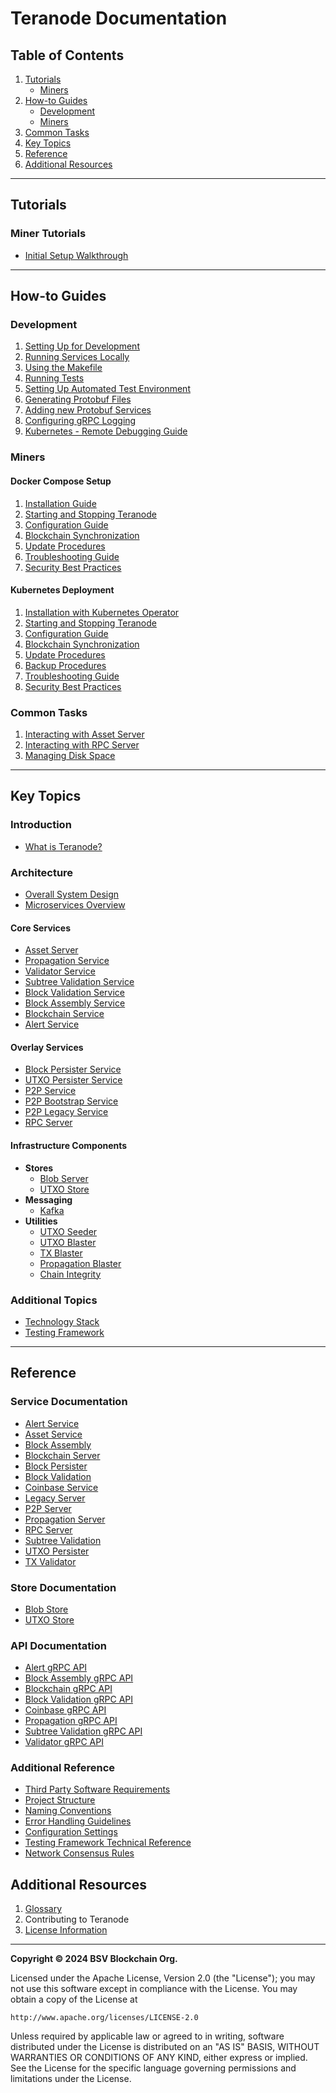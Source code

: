 # Teranode Documentation

## Table of Contents

1. [Tutorials](#tutorials)
   - [Miners](#miner-tutorials)
2. [How-to Guides](#how-to-guides)
   - [Development](#development)
   - [Miners](#miners)
3. [Common Tasks](#common)
4. [Key Topics](#key-topics)
5. [Reference](#reference)
6. [Additional Resources](#additional-resources)

-----

## Tutorials

### Miner Tutorials

- [Initial Setup Walkthrough](docs/tutorials/miners/minersGettingStarted.md)

-----

## How-to Guides

### Development

1. [Setting Up for Development](docs/howto/developerSetup.md)
2. [Running Services Locally](docs/howto/locallyRunningServices.md)
3. [Using the Makefile](docs/howto/makefile.md)
4. [Running Tests](docs/howto/runningTests.md)
5. [Setting Up Automated Test Environment](docs/howto/automatedTestingHowTo.md)
6. [Generating Protobuf Files](docs/howto/generatingProtobuf.md)
7. [Adding new Protobuf Services](docs/howto/addingNewProtobufServices.md)
8. [Configuring gRPC Logging](docs/howto/configuringGrpcLogging.md)
9. [Kubernetes - Remote Debugging Guide](docs/howto/howToRemoteDebugTeranode.md)

### Miners

#### Docker Compose Setup

1. [Installation Guide](docs/howto/miners/docker/minersHowToInstallation.md)
2. [Starting and Stopping Teranode](docs/howto/miners/docker/minersHowToStopStartDockerTeranode.md)
3. [Configuration Guide](docs/howto/miners/docker/minersHowToConfigureTheNode.md)
4. [Blockchain Synchronization](docs/howto/miners/docker/minersHowToSyncTheNode.md)
5. [Update Procedures](docs/howto/miners/docker/minersUpdatingTeranode.md)
6. [Troubleshooting Guide](docs/howto/miners/docker/minersHowToTroubleshooting.md)
7. [Security Best Practices](docs/howto/miners/docker/minersSecurityBestPractices.md)

#### Kubernetes Deployment

1. [Installation with Kubernetes Operator](docs/howto/miners/kubernetes/minersHowToInstallation.md)
2. [Starting and Stopping Teranode](docs/howto/miners/kubernetes/minersHowToStopStartKubernetesTeranode.md)
3. [Configuration Guide](docs/howto/miners/kubernetes/minersHowToConfigureTheNode.md)
4. [Blockchain Synchronization](docs/howto/miners/kubernetes/minersHowToSyncTheNode.md)
5. [Update Procedures](docs/howto/miners/kubernetes/minersUpdatingTeranode.md)
6. [Backup Procedures](docs/howto/miners/kubernetes/minersHowToBackup.md)
7. [Troubleshooting Guide](docs/howto/miners/kubernetes/minersHowToTroubleshooting.md)
8. [Security Best Practices](docs/howto/miners/kubernetes/minersSecurityBestPractices.md)


### Common Tasks

1. [Interacting with Asset Server](docs/howto/miners/minersHowToInteractWithAssetServer.md)
2. [Interacting with RPC Server](docs/howto/miners/minersHowToInteractWithRPCServer.md)
3. [Managing Disk Space](docs/howto/miners/minersManagingDiskSpace.md)

-----

## Key Topics

### Introduction
- [What is Teranode?](docs/topics/teranodeIntro.md)

### Architecture
- [Overall System Design](docs/architecture/teranode-overall-system-design.md)
- [Microservices Overview](docs/architecture/teranode-microservices-overview.md)

#### Core Services
- [Asset Server](docs/services/assetServer.md)
- [Propagation Service](docs/services/propagation.md)
- [Validator Service](docs/services/validator.md)
- [Subtree Validation Service](docs/services/subtreeValidation.md)
- [Block Validation Service](docs/services/blockValidation.md)
- [Block Assembly Service](docs/services/blockAssembly.md)
- [Blockchain Service](docs/services/blockchain.md)
- [Alert Service](docs/services/alert.md)

#### Overlay Services
- [Block Persister Service](docs/services/blockPersister.md)
- [UTXO Persister Service](docs/services/utxoPersister.md)
- [P2P Service](docs/services/p2p.md)
- [P2P Bootstrap Service](docs/services/p2pBootstrap.md)
- [P2P Legacy Service](docs/services/p2pLegacy.md)
- [RPC Server](docs/services/rpc.md)

#### Infrastructure Components
- **Stores**
   - [Blob Server](docs/stores/blob.md)
   - [UTXO Store](docs/stores/utxo.md)
- **Messaging**
   - [Kafka](docs/kafka/kafka.md)
- **Utilities**
   - [UTXO Seeder](docs/commands/seeder.md)
   - [UTXO Blaster](docs/commands/utxoBlaster.md)
   - [TX Blaster](docs/commands/txBlaster.md)
   - [Propagation Blaster](docs/commands/propagationBlaster.md)
   - [Chain Integrity](docs/commands/chainIntegrity.md)

### Additional Topics
- [Technology Stack](docs/topics/technologyStack.md)
- [Testing Framework](docs/topics/understandingTheTestingFramework.md)

-----

## Reference

### Service Documentation
- [Alert Service](docs/references/services/alert_reference.md)
- [Asset Service](docs/references/services/asset_reference.md)
- [Block Assembly](docs/references/services/blockassembly_reference.md)
- [Blockchain Server](docs/references/services/blockchain_reference.md)
- [Block Persister](docs/references/services/blockpersister_reference.md)
- [Block Validation](docs/references/services/blockvalidation_reference.md)
- [Coinbase Service](docs/references/services/coinbase_reference.md)
- [Legacy Server](docs/references/services/legacy_reference.md)
- [P2P Server](docs/references/services/p2p_reference.md)
- [Propagation Server](docs/references/services/propagation_reference.md)
- [RPC Server](docs/references/services/rpc_reference.md)
- [Subtree Validation](docs/references/services/subtreevalidation_reference.md)
- [UTXO Persister](docs/references/services/utxopersister_reference.md)
- [TX Validator](docs/references/services/validator_reference.md)

### Store Documentation
- [Blob Store](docs/references/stores/blob_reference.md)
- [UTXO Store](docs/references/stores/utxo_reference.md)

### API Documentation
- [Alert gRPC API](docs/references/protobuf_docs/alertProto.md)
- [Block Assembly gRPC API](docs/references/protobuf_docs/blockassemblyProto.md)
- [Blockchain gRPC API](docs/references/protobuf_docs/blockchainProto.md)
- [Block Validation gRPC API](docs/references/protobuf_docs/blockvalidationProto.md)
- [Coinbase gRPC API](docs/references/protobuf_docs/coinbaseProto.md)
- [Propagation gRPC API](docs/references/protobuf_docs/propagationProto.md)
- [Subtree Validation gRPC API](docs/references/protobuf_docs/subtreevalidationProto.md)
- [Validator gRPC API](docs/references/protobuf_docs/validatorProto.md)

### Additional Reference
- [Third Party Software Requirements](docs/references/thirdPartySoftwareRequirements.md)
- [Project Structure](docs/references/projectStructure.md)
- [Naming Conventions](docs/references/namingConventions.md)
- [Error Handling Guidelines](docs/references/errorHandling.md)
- [Configuration Settings](docs/references/settings.md)
- [Testing Framework Technical Reference](docs/references/testingTechnicalReference.md)
- [Network Consensus Rules](docs/references/networkConsensusRules.md)

## Additional Resources
1. [Glossary](docs/references/glossary.md)
2. Contributing to Teranode
3. [License Information](docs/references/licenseInformation.md)

---

**Copyright © 2024 BSV Blockchain Org.**

Licensed under the Apache License, Version 2.0 (the "License");
you may not use this software except in compliance with the License.
You may obtain a copy of the License at

    http://www.apache.org/licenses/LICENSE-2.0

Unless required by applicable law or agreed to in writing, software
distributed under the License is distributed on an "AS IS" BASIS,
WITHOUT WARRANTIES OR CONDITIONS OF ANY KIND, either express or implied.
See the License for the specific language governing permissions and
limitations under the License.
